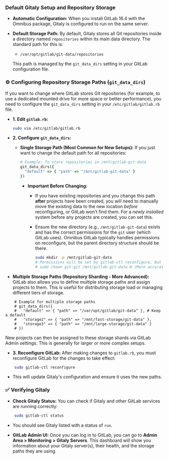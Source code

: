 ### Default Gitaly Setup and Repository Storage

- **Automatic Configuration:** When you install GitLab 16.4 with the Omnibus package, Gitaly is configured to run on the same server.

- **Default Storage Path:** By default, Gitaly stores all Git repositories inside a directory named `repositories` within its main data directory. The standard path for this is:

	- `/var/opt/gitlab/git-data/repositories`

    This path is managed by the `git_data_dirs` setting in your GitLab configuration file.

### ⚙️ Configuring Repository Storage Paths (`git_data_dirs`)

If you want to change where GitLab stores Git repositories (for example, to use a dedicated mounted drive for more space or better performance), you need to configure the `git_data_dirs` setting in your `/etc/gitlab/gitlab.rb` file.

- **1. Edit `gitlab.rb`:**
	```bash
	sudo vim /etc/gitlab/gitlab.rb
	```
    
- **2. Configure `git_data_dirs`:**
    
    - **Single Storage Path (Most Common for New Setups):** If you just want to change the default path for all repositories:

        ```ruby
        # Example: To store repositories in /mnt/gitlab-git-data
        git_data_dirs({
          "default" => { "path" => "/mnt/gitlab-git-data" }
        })
        ```

        - **Important Before Changing:**
            - If you have existing repositories and you change this path **after** projects have been created, you will need to manually move the existing data to the new location _before_ reconfiguring, or GitLab won't find them. For a _newly installed_ system before any projects are created, you can set this.
            - Ensure the new directory (e.g., `/mnt/gitlab-git-data`) exists and has the correct permissions for the `git` user (which GitLab uses). Omnibus GitLab typically handles permissions on reconfigure, but the parent directory structure should be there.

                ```bash
                sudo mkdir -p /mnt/gitlab-git-data
                # Permissions will be set by gitlab-ctl reconfigure, but you might need to chown the mount point itself
                # sudo chown git:git /mnt/gitlab-git-data # (More accurately, gitlab-ctl reconfigure will do this for the "repositories" subdir)
                ```

- **Multiple Storage Paths (Repository Sharding - More Advanced):** GitLab also allows you to define multiple storage paths and assign projects to them. This is useful for distributing storage load or managing different tiers of storage.

```
	# Example for multiple storage paths
	# git_data_dirs({
	#   "default" => { "path" => "/var/opt/gitlab/git-data" }, # Keep a default
	#   "storage2" => { "path" => "/mnt/fast-storage/git-data" },
	#   "storage3" => { "path" => "/mnt/large-storage/git-data" }
	# })
```

New projects can then be assigned to these storage shards via GitLab Admin settings. This is generally for larger or more complex setups.

- **3. Reconfigure GitLab:** After making changes to `gitlab.rb`, you must reconfigure GitLab for the changes to take effect:

```bash
    sudo gitlab-ctl reconfigure
```
- This will update Gitaly's configuration and ensure it uses the new paths.

### ✅ Verifying Gitaly

- **Check Gitaly Status:** You can check if Gitaly and other GitLab services are running correctly:

```bash
    sudo gitlab-ctl status
```

   - You should see Gitaly listed with a status of `run`.

- **GitLab Admin UI:** Once you can log in to GitLab, you can go to **Admin Area > Monitoring > Gitaly Servers**. This dashboard will show you information about your Gitaly server(s), their health, and the storage paths they are using.